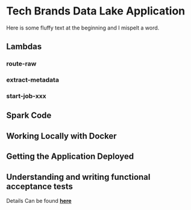 # Tech Brands Data Lake Application

Here is some fluffy text at the beginning and I mispelt a word.

## Lambdas

### route-raw

### extract-metadata

### start-job-xxx

## Spark Code

## Working Locally with Docker

## Getting the Application Deployed

## Understanding and writing functional acceptance tests

Details Can be found [__here__](./tests/functional-acceptance-tests)